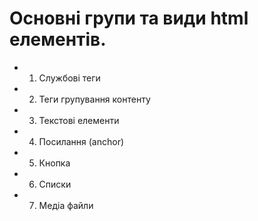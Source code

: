 # Основні групи та види html елементів.
- 1. Службові теги
- 2. Теги групування контенту
- 3. Текстові елементи
- 4. Посилання (anchor)
- 5. Кнопка​
- 6. Списки
- 7. Медіа файли
  